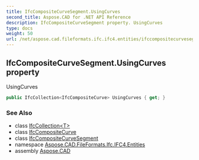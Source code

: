 ```yaml
---
title: IfcCompositeCurveSegment.UsingCurves
second_title: Aspose.CAD for .NET API Reference
description: IfcCompositeCurveSegment property. UsingCurves
type: docs
weight: 50
url: /net/aspose.cad.fileformats.ifc.ifc4.entities/ifccompositecurvesegment/usingcurves/
---
```

## IfcCompositeCurveSegment.UsingCurves property

UsingCurves

```csharp
public IfcCollection<IfcCompositeCurve> UsingCurves { get; }
```

### See Also

* class [IfcCollection&lt;T&gt;](../../../aspose.cad.fileformats.ifc/ifccollection-1/)
* class [IfcCompositeCurve](../../ifccompositecurve/)
* class [IfcCompositeCurveSegment](../)
* namespace [Aspose.CAD.FileFormats.Ifc.IFC4.Entities](../../ifccompositecurvesegment/)
* assembly [Aspose.CAD](../../../)


